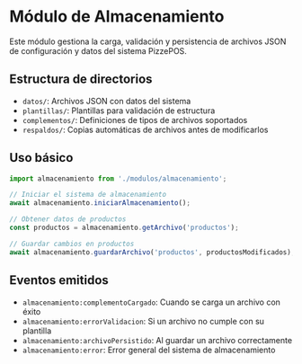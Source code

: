 # Módulo de Almacenamiento

Este módulo gestiona la carga, validación y persistencia de archivos JSON de configuración y datos del sistema PizzePOS.

## Estructura de directorios

- `datos/`: Archivos JSON con datos del sistema
- `plantillas/`: Plantillas para validación de estructura
- `complementos/`: Definiciones de tipos de archivos soportados
- `respaldos/`: Copias automáticas de archivos antes de modificarlos

## Uso básico

```typescript
import almacenamiento from './modulos/almacenamiento';

// Iniciar el sistema de almacenamiento
await almacenamiento.iniciarAlmacenamiento();

// Obtener datos de productos
const productos = almacenamiento.getArchivo('productos');

// Guardar cambios en productos
await almacenamiento.guardarArchivo('productos', productosModificados);
```

## Eventos emitidos

- `almacenamiento:complementoCargado`: Cuando se carga un archivo con éxito
- `almacenamiento:errorValidacion`: Si un archivo no cumple con su plantilla
- `almacenamiento:archivoPersistido`: Al guardar un archivo correctamente
- `almacenamiento:error`: Error general del sistema de almacenamiento
